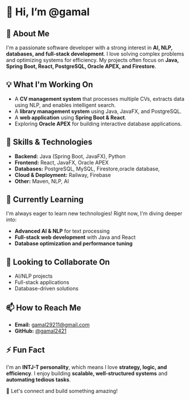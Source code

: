 # 👋 Hi, I’m @gamal

## 🚀 About Me  
I'm a passionate software developer with a strong interest in **AI, NLP, databases, and full-stack development**. I love solving complex problems and optimizing systems for efficiency. My projects often focus on **Java, Spring Boot, React, PostgreSQL, Oracle APEX, and Firestore**.  

## 💡 What I'm Working On  
- A **CV management system** that processes multiple CVs, extracts data using NLP, and enables intelligent search.  
- A **library management system** using Java, JavaFX, and PostgreSQL.  
- A **web application** using **Spring Boot & React**.  
- Exploring **Oracle APEX** for building interactive database applications.  

## 🎯 Skills & Technologies  
- **Backend:** Java (Spring Boot, JavaFX), Python  
- **Frontend:** React, JavaFX, Oracle APEX  
- **Databases:** PostgreSQL, MySQL, Firestore,oracle database,
- **Cloud & Deployment:** Railway, Firebase  
- **Other:** Maven, NLP, AI  

## 🌱 Currently Learning  
I'm always eager to learn new technologies! Right now, I'm diving deeper into:  
- **Advanced AI & NLP** for text processing  
- **Full-stack web development** with Java and React  
- **Database optimization and performance tuning**  

## 💞️ Looking to Collaborate On  
- AI/NLP projects  
- Full-stack applications  
- Database-driven solutions  

## 📫 How to Reach Me  
- **Email:** gamal29211@gmail.com  
- **GitHub:** [@gamal2421](https://github.com/gamal2421)  

## ⚡ Fun Fact  
I'm an **INTJ-T personality**, which means I love **strategy, logic, and efficiency**. I enjoy building **scalable, well-structured systems** and **automating tedious tasks**.  

🚀 Let's connect and build something amazing!  
